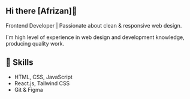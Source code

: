 ## Hi there [Afrizan]👋


Frontend Developer | Passionate about clean & responsive web design.

I`m high level of experience in web design and development knowledge, producing quality work.

## 🚀 Skills
- HTML, CSS, JavaScript
- React.js, Tailwind CSS
- Git & Figma

